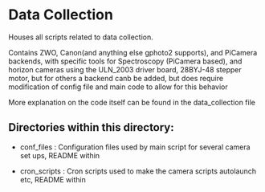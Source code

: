 
# Data Collection 

Houses all scripts related to data collection. 

Contains ZWO, Canon(and anything else gphoto2 supports), and PiCamera backends, with specific tools for Spectroscopy (PiCamera based), and horizon cameras using the ULN_2003 driver board, 28BYJ-48 stepper motor, but for others a backend canb be added, but does require modification of config file and main code to allow for this behavior

More explanation on the code itself can be found in the data_collection file

## Directories within this directory: 

- conf_files : Configuration files used by main script for several camera set ups, README within

- cron_scripts : Cron scripts used to make the camera scripts autolaunch etc, README within
